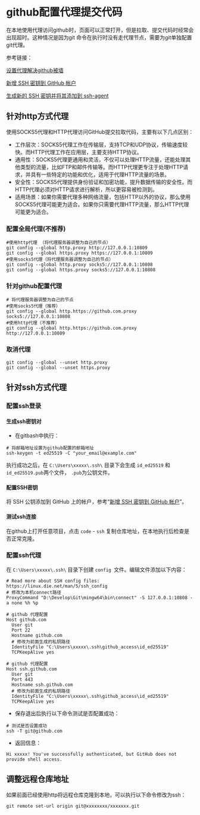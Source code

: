 # github配置代理提交代码

在本地使用代理访问github时，页面可以正常打开，但是拉取、提交代码时经常会出现超时。这种情况是因为git 命令在执行时没有走代理节点，需要为git单独配置git代理。

参考链接：

[设置代理解决github被墙](https://zhuanlan.zhihu.com/p/481574024)

[新增 SSH 密钥到 GitHub 帐户](https://docs.github.com/zh/authentication/connecting-to-github-with-ssh/adding-a-new-ssh-key-to-your-github-account)

[生成新的 SSH 密钥并将其添加到 ssh-agent](https://docs.github.com/zh/authentication/connecting-to-github-with-ssh/generating-a-new-ssh-key-and-adding-it-to-the-ssh-agent)

## 针对http方式代理

使用SOCKS5代理和HTTP代理访问GitHub提交拉取代码，主要有以下几点区别：

- 工作层次：SOCKS5代理工作在传输层，支持TCP和UDP协议，传输速度较快。而HTTP代理工作在应用层，主要支持HTTP协议。
- 通用性：SOCKS5代理更通用和灵活，不仅可以处理HTTP流量，还能处理其他类型的流量，比如FTP和邮件传输等。而HTTP代理更专注于处理HTTP请求，并具有一些特定的功能和优化，适用于代理HTTP流量的场景。
- 安全性：SOCKS5代理提供身份验证和加密功能，提升数据传输的安全性。而HTTP代理必须对HTTP请求进行解析，所以更容易被检测到。
- 适用场景：如果你需要代理多种网络流量，包括HTTP以外的协议，那么使用SOCKS5代理可能更为适合。如果你只需要代理HTTP流量，那么HTTP代理可能更为适合。

### 配置全局代理(不推荐)

```
#使用http代理 （将代理服务器调整为自己的节点）
git config --global http.proxy http://127.0.0.1:10809
git config --global https.proxy https://127.0.0.1:10809
#使用socks5代理（将代理服务器调整为自己的节点）
git config --global http.proxy socks5://127.0.0.1:10808
git config --global https.proxy socks5://127.0.0.1:10808
```

### 针对github配置代理

```
# 将代理服务器调整为自己的节点
#使用socks5代理（推荐）
git config --global http.https://github.com.proxy socks5://127.0.0.1:10808
#使用http代理（不推荐）
git config --global http.https://github.com.proxy http://127.0.0.1:10809
```

### 取消代理

```
git config --global --unset http.proxy 
git config --global --unset https.proxy
```

## 针对ssh方式代理

### 配置ssh登录

#### 生成ssh密钥对

- 在gitbash中执行：

```
# 将邮箱地址设置为github配置的邮箱地址
ssh-keygen -t ed25519 -C "your_email@example.com"
```

执行成功之后，在 `C:\Users\xxxxx\.ssh\` 目录下会生成 `id_ed25519` 和 `id_ed25519.pub`两个文件， `.pub`为公钥文件。

#### 配置SSH密钥

将 SSH 公钥添加到 GitHub 上的帐户，参考“[新增 SSH 密钥到 GitHub 帐户](https://docs.github.com/zh/authentication/connecting-to-github-with-ssh/adding-a-new-ssh-key-to-your-github-account)”。

#### 测试ssh连接

在github上打开任意项目，点击 `code` - `ssh` 复制仓库地址，在本地执行后检查是否正常克隆。

### 配置ssh代理

在 `C:\Users\xxxxx\.ssh\` 目录下创建 `config `文件。编辑文件添加以下内容：

```
# Read more about SSH config files: https://linux.die.net/man/5/ssh_config
# 修改为本机connect路径
ProxyCommand "D:\Develop\Git\mingw64\bin\connect" -S 127.0.0.1:10808 -a none %h %p

# github 代理配置
Host github.com
  User git
  Port 22
  Hostname github.com
  # 修改为前面生成的私钥路径
  IdentityFile "C:\Users\xxxxx\.ssh\github_access\id_ed25519"
  TCPKeepAlive yes

# github 代理配置
Host ssh.github.com
  User git
  Port 443
  Hostname ssh.github.com
  # 修改为前面生成的私钥路径
  IdentityFile "C:\Users\xxxxx\.ssh\github_access\id_ed25519"
  TCPKeepAlive yes
```

- 保存退出后执行以下命令测试是否配置成功：

```
# 测试是否设置成功
ssh -T git@github.com

```

- 返回信息：

```
Hi xxxxx! You've successfully authenticated, but GitHub does not provide shell access.
```

## 调整远程仓库地址

如果前面已经使用http将远程仓库克隆到本地，可以执行以下命令修改为ssh：

```
git remote set-url origin git@xxxxxxxx/xxxxxxx.git
```
